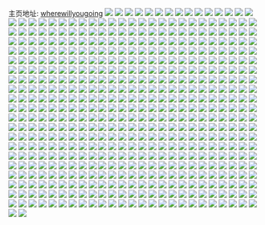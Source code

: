 主页地址: [wherewillyougoing](https://weibo.com/u/5284422617) 
![](https://wx4.sinaimg.cn/mw2000/005LCTIRgy1h9ph8ee0haj31sc2dsnpe.jpg) 
![](https://wx4.sinaimg.cn/mw2000/005LCTIRgy1h9ph7p7nazj32eo37ku0z.jpg) 
![](https://wx4.sinaimg.cn/mw2000/005LCTIRgy1h9ph8lhc6uj31r02zq7wk.jpg) 
![](https://wx4.sinaimg.cn/mw2000/005LCTIRgy1h9ph86rkiij32c0340hdx.jpg) 
![](https://wx4.sinaimg.cn/mw2000/005LCTIRgy1h9ph8qqultj32c0340qv8.jpg) 
![](https://wx4.sinaimg.cn/mw2000/005LCTIRgy1h9ph7u59iyj325q2vn7wj.jpg) 
![](https://wx4.sinaimg.cn/mw2000/005LCTIRgy1h9ph8hs8maj31wj2jdqv6.jpg) 
![](https://wx4.sinaimg.cn/mw2000/005LCTIRgy1h9ph8bcla4j32c0340e82.jpg) 
![](https://wx4.sinaimg.cn/mw2000/005LCTIRgy1h9jxynhbuuj32c03404qs.jpg) 
![](https://wx4.sinaimg.cn/mw2000/005LCTIRgy1h9jxz043x7j32c03404qs.jpg) 
![](https://wx4.sinaimg.cn/mw2000/005LCTIRgy1h9jxzh3kycj32c0340x6r.jpg) 
![](https://wx4.sinaimg.cn/mw2000/005LCTIRgy1h9jxy25jczj31w02io4qr.jpg) 
![](https://wx4.sinaimg.cn/mw2000/005LCTIRgy1h9jxxo9qr0j31401hcx2s.jpg) 
![](https://wx4.sinaimg.cn/mw2000/005LCTIRgy1h9jxzteo1kj324r2ucqv7.jpg) 
![](https://wx4.sinaimg.cn/mw2000/005LCTIRgy1h9jxzuqicuj31401hc4jv.jpg) 
![](https://wx4.sinaimg.cn/mw2000/005LCTIRgy1h9jxzwa88xj31401hc1kx.jpg) 
![](https://wx4.sinaimg.cn/mw2000/005LCTIRgy1h8kw8o2z1kj32c03407wk.jpg) 
![](https://wx4.sinaimg.cn/mw2000/005LCTIRgy1h8kw8rjlanj32c0340u0z.jpg) 
![](https://wx4.sinaimg.cn/mw2000/005LCTIRgy1h8kw8xb1vgj32c03404qs.jpg) 
![](https://wx4.sinaimg.cn/mw2000/005LCTIRgy1h8kw92lo9mj32c03407wk.jpg) 
![](https://wx4.sinaimg.cn/mw2000/005LCTIRgy1h8kw9691xfj322y2rxnpf.jpg) 
![](https://wx4.sinaimg.cn/mw2000/005LCTIRgy1h8kw99hjucj32c0340b2a.jpg) 
![](https://wx4.sinaimg.cn/mw2000/005LCTIRgy1h8kw9dfqpoj32c0340npe.jpg) 
![](https://wx4.sinaimg.cn/mw2000/005LCTIRgy1h8kwata746j32c03404qr.jpg) 
![](https://wx4.sinaimg.cn/mw2000/005LCTIRgy1h8kwamq35bj32c03401kz.jpg) 
![](https://wx4.sinaimg.cn/mw2000/005LCTIRgy1h8kwadplntj32c0340b2b.jpg) 
![](https://wx4.sinaimg.cn/mw2000/005LCTIRgy1h8kwa0oj5bj32c0340hdv.jpg) 
![](https://wx4.sinaimg.cn/mw2000/005LCTIRgy1h8kw9kqrioj32c0340u0y.jpg) 
![](https://wx4.sinaimg.cn/mw2000/005LCTIRgy1h8kw9q49n6j32c03401kz.jpg) 
![](https://wx4.sinaimg.cn/mw2000/005LCTIRgy1h8kw9vfr8hj32c0340kjn.jpg) 
![](https://wx4.sinaimg.cn/mw2000/005LCTIRgy1h8kwa6j6k3j32c0340u0y.jpg) 
![](https://wx4.sinaimg.cn/mw2000/005LCTIRgy1h8kw8jng83j31ic20gnpd.jpg) 
![](https://wx4.sinaimg.cn/mw2000/005LCTIRgy1h83f1t2y1vj30u0140qai.jpg) 
![](https://wx4.sinaimg.cn/mw2000/005LCTIRgy1h83f1xi7jfj30u0140gtt.jpg) 
![](https://wx4.sinaimg.cn/mw2000/005LCTIRgy1h83f1wtnuzj30u0140ai8.jpg) 
![](https://wx4.sinaimg.cn/mw2000/005LCTIRgy1h83f1w2np7j30u0140tho.jpg) 
![](https://wx4.sinaimg.cn/mw2000/005LCTIRgy1h83f1vb6ujj30u0140k0q.jpg) 
![](https://wx4.sinaimg.cn/mw2000/005LCTIRgy1h83f1uhwzjj30u0140k0q.jpg) 
![](https://wx4.sinaimg.cn/mw2000/005LCTIRgy1h7ooduevw3j326e2wjnpf.jpg) 
![](https://wx4.sinaimg.cn/mw2000/005LCTIRgy1h7ooe6uv23j32c0340b2c.jpg) 
![](https://wx4.sinaimg.cn/mw2000/005LCTIRgy1h7oodoyapwj32c03407wj.jpg) 
![](https://wx4.sinaimg.cn/mw2000/005LCTIRgy1h7oodxp9zqj32c0340hdu.jpg) 
![](https://wx4.sinaimg.cn/mw2000/005LCTIRgy1h7opa7v4jej32c0340kjn.jpg) 
![](https://wx4.sinaimg.cn/mw2000/005LCTIRgy1h7ooe1en5uj32c0340e83.jpg) 
![](https://wx4.sinaimg.cn/mw2000/005LCTIRgy1h7opa22uxij31r02c04qp.jpg) 
![](https://wx4.sinaimg.cn/mw2000/005LCTIRgy1h7opabvavkj32c03404qr.jpg) 
![](https://wx4.sinaimg.cn/mw2000/005LCTIRgy1h7opadvcisj31sc2dse81.jpg) 
![](https://wx4.sinaimg.cn/mw2000/005LCTIRgy1h7opaghoaij31sc2ds7wi.jpg) 
![](https://wx4.sinaimg.cn/mw2000/005LCTIRgy1h79c8rhbcfj30u0140qbt.jpg) 
![](https://wx4.sinaimg.cn/mw2000/005LCTIRgy1h79c8xs37hj30u0140q8w.jpg) 
![](https://wx4.sinaimg.cn/mw2000/005LCTIRgy1h79c8yobqmj30u01907cg.jpg) 
![](https://wx4.sinaimg.cn/mw2000/005LCTIRgy1h79c8zkl74j30u0140wmy.jpg) 
![](https://wx4.sinaimg.cn/mw2000/005LCTIRgy1h6r275zwaoj32c03407wj.jpg) 
![](https://wx4.sinaimg.cn/mw2000/005LCTIRgy1h6r2708lk3j32c03404qq.jpg) 
![](https://wx4.sinaimg.cn/mw2000/005LCTIRgy1h6r2734v8aj32c0340gru.jpg) 
![](https://wx4.sinaimg.cn/mw2000/005LCTIRgy1h6r26y0ajzj324a2tq0vc.jpg) 
![](https://wx4.sinaimg.cn/mw2000/005LCTIRgy1h6mqto03y3j32c0340qv5.jpg) 
![](https://wx4.sinaimg.cn/mw2000/005LCTIRgy1h6mqtmqrsbj320s2p21ky.jpg) 
![](https://wx4.sinaimg.cn/mw2000/005LCTIRgy1h6mqtee4odj32c0340k5i.jpg) 
![](https://wx4.sinaimg.cn/mw2000/005LCTIRgy1h6mqtl6p4gj328a31au0y.jpg) 
![](https://wx4.sinaimg.cn/mw2000/005LCTIRgy1h6mqtice6mj320j2op4qr.jpg) 
![](https://wx4.sinaimg.cn/mw2000/005LCTIRgy1h6mqtpdu4mj32c0340n3e.jpg) 
![](https://wx4.sinaimg.cn/mw2000/005LCTIRgy1h6awu82kp4j327e2xutn1.jpg) 
![](https://wx4.sinaimg.cn/mw2000/005LCTIRgy1h6awtxh7m8j327o2y8x6q.jpg) 
![](https://wx4.sinaimg.cn/mw2000/005LCTIRgy1h6awufrbsgj32c0340wjd.jpg) 
![](https://wx4.sinaimg.cn/mw2000/005LCTIRgy1h6awtqfgwoj31ln24u1kx.jpg) 
![](https://wx4.sinaimg.cn/mw2000/005LCTIRgy1h68tce89fej32c03407pp.jpg) 
![](https://wx4.sinaimg.cn/mw2000/005LCTIRgy1h68tcjt2kpj32c0340nph.jpg) 
![](https://wx4.sinaimg.cn/mw2000/005LCTIRgy1h68tcbbb2yj32c0340qcn.jpg) 
![](https://wx4.sinaimg.cn/mw2000/005LCTIRgy1h68tcm7ygoj32c0340x6p.jpg) 
![](https://wx4.sinaimg.cn/mw2000/005LCTIRgy1h5kadyf4h3j32at32fnpi.jpg) 
![](https://wx4.sinaimg.cn/mw2000/005LCTIRgy1h5kaeqlm55j32c0340e85.jpg) 
![](https://wx4.sinaimg.cn/mw2000/005LCTIRgy1h5kaew0m8zj31m225fqv6.jpg) 
![](https://wx4.sinaimg.cn/mw2000/005LCTIRgy1h5kaezq96mj31w02iou0z.jpg) 
![](https://wx4.sinaimg.cn/mw2000/005LCTIRgy1h5ka8rjr32j31v32hge83.jpg) 
![](https://wx4.sinaimg.cn/mw2000/005LCTIRgy1h5kaf3bin3j31w02iob2b.jpg) 
![](https://wx4.sinaimg.cn/mw2000/005LCTIRgy1h5kaf70r0aj32c0340x6r.jpg) 
![](https://wx4.sinaimg.cn/mw2000/005LCTIRgy1h5kadrl66fj31w02io4qs.jpg) 
![](https://wx4.sinaimg.cn/mw2000/005LCTIRgy1h5kaf96ik3j31741lhhdt.jpg) 
![](https://wx4.sinaimg.cn/mw2000/005LCTIRgy1h5dl60lv4bj31my26lqv5.jpg) 
![](https://wx4.sinaimg.cn/mw2000/005LCTIRgy1h5dl67z3knj31w02iox6p.jpg) 
![](https://wx4.sinaimg.cn/mw2000/005LCTIRgy1h5dl6e5a0mj31k033yqv6.jpg) 
![](https://wx4.sinaimg.cn/mw2000/005LCTIRgy1h5dl5upuu7j31w02ioe82.jpg) 
![](https://wx4.sinaimg.cn/mw2000/005LCTIRgy1h5dl6lxwxgj31c5207e81.jpg) 
![](https://wx4.sinaimg.cn/mw2000/005LCTIRgy1h5dl6hnw64j31w02io4qq.jpg) 
![](https://wx4.sinaimg.cn/mw2000/005LCTIRgy1h554wmqqo5j30u0140ti1.jpg) 
![](https://wx4.sinaimg.cn/mw2000/005LCTIRgy1h554wp22f9j30u0140guk.jpg) 
![](https://wx4.sinaimg.cn/mw2000/005LCTIRgy1h554wnc62qj30u014047a.jpg) 
![](https://wx4.sinaimg.cn/mw2000/005LCTIRgy1h554wo3g2hj30u0140dog.jpg) 
![](https://wx4.sinaimg.cn/mw2000/005LCTIRgy1h52xi7yigzj30u01407f1.jpg) 
![](https://wx4.sinaimg.cn/mw2000/005LCTIRgy1h457vwzywbj318g1uoqv5.jpg) 
![](https://wx4.sinaimg.cn/mw2000/005LCTIRgy1h439y6ftg1j318g1uoqr7.jpg) 
![](https://wx4.sinaimg.cn/mw2000/005LCTIRgy1h439xyrk2fj318g1uo7po.jpg) 
![](https://wx4.sinaimg.cn/mw2000/005LCTIRgy1h439xxi9g8j31321ml7ov.jpg) 
![](https://wx4.sinaimg.cn/mw2000/005LCTIRgy1h439xwykwxj318g1uoe81.jpg) 
![](https://wx4.sinaimg.cn/mw2000/005LCTIRgy1h439ypt56cj318g1uo4qp.jpg) 
![](https://wx4.sinaimg.cn/mw2000/005LCTIRgy1h439xyapfrj313u1nq7wh.jpg) 
![](https://wx4.sinaimg.cn/mw2000/005LCTIRgy1h439xzim50j31ey1w07wh.jpg) 
![](https://wx4.sinaimg.cn/mw2000/005LCTIRgy1h439yoxkklj31ey1w0e81.jpg) 
![](https://wx4.sinaimg.cn/mw2000/005LCTIRgy1h439y3sgrqj318g1uonm6.jpg) 
![](https://wx4.sinaimg.cn/mw2000/005LCTIRgy1h439y499kpj318g1uo4ha.jpg) 
![](https://wx4.sinaimg.cn/mw2000/005LCTIRgy1h439xv759gj31ey1w0b29.jpg) 
![](https://wx4.sinaimg.cn/mw2000/005LCTIRgy1h439xvzs2kj317k1m37wh.jpg) 
![](https://wx4.sinaimg.cn/mw2000/005LCTIRgy1h439y4rqj4j31uo18gkiq.jpg) 
![](https://wx4.sinaimg.cn/mw2000/005LCTIRgy1h439y2090aj31s916uhdm.jpg) 
![](https://wx4.sinaimg.cn/mw2000/005LCTIRgy1h439y052imj31uo18ghby.jpg) 
![](https://wx4.sinaimg.cn/mw2000/005LCTIRgy1h439y5ko1nj31uo18ghdn.jpg) 
![](https://wx4.sinaimg.cn/mw2000/005LCTIRgy1h3a2yubxsoj30u014044f.jpg) 
![](https://wx4.sinaimg.cn/mw2000/005LCTIRgy1h32602ri3vj31910u0aic.jpg) 
![](https://wx4.sinaimg.cn/mw2000/005LCTIRgy1h304yn1zw4j31ey1w0dvh.jpg) 
![](https://wx4.sinaimg.cn/mw2000/005LCTIRgy1h2vj3ukxdkj30u0140wos.jpg) 
![](https://wx4.sinaimg.cn/mw2000/005LCTIRgy1h2t5lsndoqj30u0140n79.jpg) 
![](https://wx4.sinaimg.cn/mw2000/005LCTIRgy1h2ig6lc87qj31uo18g1kx.jpg) 
![](https://wx4.sinaimg.cn/mw2000/005LCTIRgy1h2ig6orgj8j318g1uo1k4.jpg) 
![](https://wx4.sinaimg.cn/mw2000/005LCTIRgy1h2ig9b8cjbj31uo18g4qp.jpg) 
![](https://wx4.sinaimg.cn/mw2000/005LCTIRgy1h2ig9sufxmj31uo18g7ud.jpg) 
![](https://wx4.sinaimg.cn/mw2000/005LCTIRgy1h2ig9g4usjj31uo18g1kx.jpg) 
![](https://wx4.sinaimg.cn/mw2000/005LCTIRgy1h2ig9u8qinj31uo18gwyq.jpg) 
![](https://wx4.sinaimg.cn/mw2000/005LCTIRgy1h2ig9vbkxgj31uo18g1e9.jpg) 
![](https://wx4.sinaimg.cn/mw2000/005LCTIRgy1h2ig96e7uij31uo18g1bt.jpg) 
![](https://wx4.sinaimg.cn/mw2000/005LCTIRgy1h2ig98bvuyj31uo18g4kv.jpg) 
![](https://wx4.sinaimg.cn/mw2000/005LCTIRgy1h2ig99s04dj31uo18gkbb.jpg) 
![](https://wx4.sinaimg.cn/mw2000/005LCTIRgy1h2ig9doposj31uo18g4q7.jpg) 
![](https://wx4.sinaimg.cn/mw2000/005LCTIRgy1h2ig9ex4mqj31uo18g7wh.jpg) 
![](https://wx4.sinaimg.cn/mw2000/005LCTIRgy1h20481pfxrj30u0140wqp.jpg) 
![](https://wx4.sinaimg.cn/mw2000/005LCTIRgy1h1v35s7lvdj30u0190gvt.jpg) 
![](https://wx4.sinaimg.cn/mw2000/005LCTIRgy1h1v35ogfuvj30u0190tjd.jpg) 
![](https://wx4.sinaimg.cn/mw2000/005LCTIRgy1h1v35oz7kwj30u0190aju.jpg) 
![](https://wx4.sinaimg.cn/mw2000/005LCTIRgy1h1v35tdri4j30u0191k1o.jpg) 
![](https://wx4.sinaimg.cn/mw2000/005LCTIRgy1h1v35u70zrj30u0190n8a.jpg) 
![](https://wx4.sinaimg.cn/mw2000/005LCTIRgy1h1v3epohlrj30u0190tjp.jpg) 
![](https://wx4.sinaimg.cn/mw2000/005LCTIRgy1h1v35vcvs4j30u0190tdz.jpg) 
![](https://wx4.sinaimg.cn/mw2000/005LCTIRgy1h1v3bnqhs4j30u019f10d.jpg) 
![](https://wx4.sinaimg.cn/mw2000/005LCTIRgy1h1v35nr0xzj30u0190n6q.jpg) 
![](https://wx4.sinaimg.cn/mw2000/005LCTIRgy1h1v35wi1jej30u0190qlk.jpg) 
![](https://wx4.sinaimg.cn/mw2000/005LCTIRgy1h1v35x70jjj30u0190n96.jpg) 
![](https://wx4.sinaimg.cn/mw2000/005LCTIRgy1h1v35yifz5j30u0190n8y.jpg) 
![](https://wx4.sinaimg.cn/mw2000/005LCTIRgy1h1v35z2txhj30u0190tm6.jpg) 
![](https://wx4.sinaimg.cn/mw2000/005LCTIRgy1h1v362enr9j30u0190dty.jpg) 
![](https://wx4.sinaimg.cn/mw2000/005LCTIRgy1h1r4iy0njgj31w01ey7qj.jpg) 
![](https://wx4.sinaimg.cn/mw2000/005LCTIRgy1h1r4iylzk4j31f01w0twi.jpg) 
![](https://wx4.sinaimg.cn/mw2000/005LCTIRgy1h1r4j0xwufj31ey1w0e2a.jpg) 
![](https://wx4.sinaimg.cn/mw2000/005LCTIRgy1h1mehvtqgoj30u0140dq8.jpg) 
![](https://wx4.sinaimg.cn/mw2000/005LCTIRgy1h1k3n0nchbj30u0140tgc.jpg) 
![](https://wx4.sinaimg.cn/mw2000/005LCTIRgy1h1k3n05ad4j30u0140jzi.jpg) 
![](https://wx4.sinaimg.cn/mw2000/005LCTIRgy1h1k3n23664j30u014010n.jpg) 
![](https://wx4.sinaimg.cn/mw2000/005LCTIRgy1h1he42hqs8j30u0140ajy.jpg) 
![](https://wx4.sinaimg.cn/mw2000/005LCTIRgy1h1he3tqc4gj30u01407cp.jpg) 
![](https://wx4.sinaimg.cn/mw2000/005LCTIRgy1h1he452acej30u01407ix.jpg) 
![](https://wx4.sinaimg.cn/mw2000/005LCTIRgy1h1he3k567kj30u0140aib.jpg) 
![](https://wx4.sinaimg.cn/mw2000/005LCTIRgy1h1he3qn4z2j30u0140n5o.jpg) 
![](https://wx4.sinaimg.cn/mw2000/005LCTIRgy1h1e42620y2j30u0140dnv.jpg) 
![](https://wx4.sinaimg.cn/mw2000/005LCTIRgy1h0mbgmzpxnj318h1nbe1m.jpg) 
![](https://wx4.sinaimg.cn/mw2000/005LCTIRgy1h0mbgmlmflj31ey1w01kx.jpg) 
![](https://wx4.sinaimg.cn/mw2000/005LCTIRgy1h0mbgnm597j31ey1vytxl.jpg) 
![](https://wx4.sinaimg.cn/mw2000/005LCTIRgy1h0mbgo5s5mj31ey1w0tso.jpg) 
![](https://wx4.sinaimg.cn/mw2000/005LCTIRgy1h0c5neqhlnj30y01vy1kx.jpg) 
![](https://wx4.sinaimg.cn/mw2000/005LCTIRgy1h0c5nfhb9yj31w01w0qv5.jpg) 
![](https://wx4.sinaimg.cn/mw2000/005LCTIRgy1h0c5ngt6dvj31f01f0nlc.jpg) 
![](https://wx4.sinaimg.cn/mw2000/005LCTIRgy1h0c5ngbgy0j319g1olhdt.jpg) 
![](https://wx4.sinaimg.cn/mw2000/005LCTIRgy1h065knky9jj33402c0b2b.jpg) 
![](https://wx4.sinaimg.cn/mw2000/005LCTIRgy1h04y0stwjsj31ey1w0hdt.jpg) 
![](https://wx4.sinaimg.cn/mw2000/005LCTIRgy1h04y0rvjwmj31f01w0b1r.jpg) 
![](https://wx4.sinaimg.cn/mw2000/005LCTIRgy1gxtt4pcz0gj318g1uo4qp.jpg) 
![](https://wx4.sinaimg.cn/mw2000/005LCTIRgy1gxpbe93xp7j318g1uo1kx.jpg) 
![](https://wx4.sinaimg.cn/mw2000/005LCTIRgy1gxpbe739ttj318g1uoe81.jpg) 
![](https://wx4.sinaimg.cn/mw2000/005LCTIRgy1gxpbelmip6j31uo18g4qp.jpg) 
![](https://wx4.sinaimg.cn/mw2000/005LCTIRgy1gx8u4wwnxwj32c0340b2b.jpg) 
![](https://wx4.sinaimg.cn/mw2000/005LCTIRgy1gx8u4yg3fkj32c03407wj.jpg) 
![](https://wx4.sinaimg.cn/mw2000/005LCTIRgy1gwajebrjw8j30u0190n1c.jpg) 
![](https://wx4.sinaimg.cn/mw2000/005LCTIRgy1gwaje7wyh8j31900u0jw1.jpg) 
![](https://wx4.sinaimg.cn/mw2000/005LCTIRgy1gwajedwrc1j30u0142jws.jpg) 
![](https://wx4.sinaimg.cn/mw2000/005LCTIRgy1gwaje9dxohj31900u0q8m.jpg) 
![](https://wx4.sinaimg.cn/mw2000/005LCTIRgy1gwajeaci2ej31910u0gps.jpg) 
![](https://wx4.sinaimg.cn/mw2000/005LCTIRgy1gwaje8xnq8j30u0190tdv.jpg) 
![](https://wx4.sinaimg.cn/mw2000/005LCTIRgy1gwajec64dcj30u0190dj0.jpg) 
![](https://wx4.sinaimg.cn/mw2000/005LCTIRgy1gwaje8in2ij30u014048b.jpg) 
![](https://wx4.sinaimg.cn/mw2000/005LCTIRgy1gwajebd8qpj31420u010z.jpg) 
![](https://wx4.sinaimg.cn/mw2000/005LCTIRgy1gwajeatm2lj30u014046v.jpg) 
![](https://wx4.sinaimg.cn/mw2000/005LCTIRgy1gwajed4dpzj31420u0gtn.jpg) 
![](https://wx4.sinaimg.cn/mw2000/005LCTIRgy1gwajedhhlgj30u0190whk.jpg) 
![](https://wx4.sinaimg.cn/mw2000/005LCTIRgy1gwaje7g02rj30u0140gus.jpg) 
![](https://wx4.sinaimg.cn/mw2000/005LCTIRgy1gwajecmki4j30u0140thj.jpg) 
![](https://wx4.sinaimg.cn/mw2000/005LCTIRgy1gw5vmslirhj32c0340kjl.jpg) 
![](https://wx4.sinaimg.cn/mw2000/005LCTIRgy1gw17vefvlvj32c0340x6q.jpg) 
![](https://wx4.sinaimg.cn/mw2000/005LCTIRgy1gw17vcjckkj32c0340b2b.jpg) 
![](https://wx4.sinaimg.cn/mw2000/005LCTIRgy1gw17vfly6kj32c0340x6q.jpg) 
![](https://wx4.sinaimg.cn/mw2000/005LCTIRgy1gw03vmae6aj32c0340x6s.jpg) 
![](https://wx4.sinaimg.cn/mw2000/005LCTIRgy1gw03vnqi26j32c03401ky.jpg) 
![](https://wx4.sinaimg.cn/mw2000/005LCTIRgy1gw03vif5vqj31sc2dse81.jpg) 
![](https://wx4.sinaimg.cn/mw2000/005LCTIRgy1gw03vrl7mjj32c0340qv9.jpg) 
![](https://wx4.sinaimg.cn/mw2000/005LCTIRgy1gw03vwvilwj32c0340npg.jpg) 
![](https://wx4.sinaimg.cn/mw2000/005LCTIRgy1gvt87gil6kj32c0340hdv.jpg) 
![](https://wx4.sinaimg.cn/mw2000/005LCTIRgy1gvs123oy5pj30u0140128.jpg) 
![](https://wx4.sinaimg.cn/mw2000/005LCTIRgy1gvp5yp0dh3j62c0340kjl02.jpg) 
![](https://wx4.sinaimg.cn/mw2000/005LCTIRgy1gvp5yq9lrgj62c0340qv502.jpg) 
![](https://wx4.sinaimg.cn/mw2000/005LCTIRgy1gvp5ync3m5j62c0340qv502.jpg) 
![](https://wx4.sinaimg.cn/mw2000/005LCTIRgy1gviaw0kwz8j60u0140dn302.jpg) 
![](https://wx4.sinaimg.cn/mw2000/005LCTIRgy1gviaw363w5j60u0140k1c02.jpg) 
![](https://wx4.sinaimg.cn/mw2000/005LCTIRgy1gviaw3rwtkj60u014010w02.jpg) 
![](https://wx4.sinaimg.cn/mw2000/005LCTIRgy1gviaw1u2vyj60u014014t02.jpg) 
![](https://wx4.sinaimg.cn/mw2000/005LCTIRgy1gviaw2nlh3j60u0108gwl02.jpg) 
![](https://wx4.sinaimg.cn/mw2000/005LCTIRgy1gviaw4hbhdj60u014046f02.jpg) 
![](https://wx4.sinaimg.cn/mw2000/005LCTIRgy1gviaw5gygpj60u01407gb02.jpg) 
![](https://wx4.sinaimg.cn/mw2000/005LCTIRly1gve50v23nzj60u0140tlr02.jpg) 
![](https://wx4.sinaimg.cn/mw2000/005LCTIRly1gve50vhismj60u014015s02.jpg) 
![](https://wx4.sinaimg.cn/mw2000/005LCTIRly1gve50wq2y0j60u0140k4z02.jpg) 
![](https://wx4.sinaimg.cn/mw2000/005LCTIRly1gve50vwexaj60u0140dpk02.jpg) 
![](https://wx4.sinaimg.cn/mw2000/005LCTIRly1gve50wb9hej60u0140ajf02.jpg) 
![](https://wx4.sinaimg.cn/mw2000/005LCTIRly1gvdvkuolwaj60u0140wpv02.jpg) 
![](https://wx4.sinaimg.cn/mw2000/005LCTIRly1gvdvkropjyj60u0141dt102.jpg) 
![](https://wx4.sinaimg.cn/mw2000/005LCTIRly1gvdvp1qrf9j60u0140nbr02.jpg) 
![](https://wx4.sinaimg.cn/mw2000/005LCTIRly1gvdvl02fpaj60u0140dp702.jpg) 
![](https://wx4.sinaimg.cn/mw2000/005LCTIRly1gvdvkpikr2j60u0140dpk02.jpg) 
![](https://wx4.sinaimg.cn/mw2000/005LCTIRly1gvdvkzcw3zj60u01407fr02.jpg) 
![](https://wx4.sinaimg.cn/mw2000/005LCTIRly1gvdvkydtb3j60u0140n9r02.jpg) 
![](https://wx4.sinaimg.cn/mw2000/005LCTIRly1gvdvl6qq1ij60u014049x02.jpg) 
![](https://wx4.sinaimg.cn/mw2000/005LCTIRly1gvdvkndol0j60u0140akk02.jpg) 
![](https://wx4.sinaimg.cn/mw2000/005LCTIRly1gvdvkoamlcj60u0140ajn02.jpg) 
![](https://wx4.sinaimg.cn/mw2000/005LCTIRly1gvdvktfelwj60u01400zw02.jpg) 
![](https://wx4.sinaimg.cn/mw2000/005LCTIRly1gvdvkw2rxqj60u0140tgr02.jpg) 
![](https://wx4.sinaimg.cn/mw2000/005LCTIRly1gvdvkxg5kvj61400u0gya02.jpg) 
![](https://wx4.sinaimg.cn/mw2000/005LCTIRly1gvdvl0pzipj60u0140k2f02.jpg) 
![](https://wx4.sinaimg.cn/mw2000/005LCTIRly1gvdvl1jkd3j60u0140tkj02.jpg) 
![](https://wx4.sinaimg.cn/mw2000/005LCTIRly1gvdvl27b7uj60u0140tgo02.jpg) 
![](https://wx4.sinaimg.cn/mw2000/005LCTIRly1gvdvl37uq1j60u0140n8l02.jpg) 
![](https://wx4.sinaimg.cn/mw2000/005LCTIRly1gvdvl4b32ij60u0140n3102.jpg) 
![](https://wx4.sinaimg.cn/mw2000/005LCTIRly1gv9gedwebxj60u06o07wi02.jpg) 
![](https://wx4.sinaimg.cn/mw2000/005LCTIRly1gv9gef1l9pj60qq7ps7wh02.jpg) 
![](https://wx4.sinaimg.cn/mw2000/005LCTIRly1gv9gegdrolj60hv4cets402.jpg) 
![](https://wx4.sinaimg.cn/mw2000/005LCTIRly1gv9gf4fbf0j60u06vhqv502.jpg) 
![](https://wx4.sinaimg.cn/mw2000/005LCTIRly1gv9gf5qtv7j60iq4x3axu02.jpg) 
![](https://wx4.sinaimg.cn/mw2000/005LCTIRly1gv9gf6cr6sj30ju4ecau5.jpg) 
![](https://wx4.sinaimg.cn/mw2000/005LCTIRly1gv9gf80d4aj60gd5an7r002.jpg) 
![](https://wx4.sinaimg.cn/mw2000/005LCTIRly1gv9gf8itynj60f53x9dxw02.jpg) 
![](https://wx4.sinaimg.cn/mw2000/005LCTIRly1gv9gebegskj60og3qbgyl02.jpg) 
![](https://wx4.sinaimg.cn/mw2000/005LCTIRly1gv9bc1x6hzj60u0140ai102.jpg) 
![](https://wx4.sinaimg.cn/mw2000/005LCTIRly1gv9bbzu61gj60u0140aj902.jpg) 
![](https://wx4.sinaimg.cn/mw2000/005LCTIRly1gv9bbxuixyj60u0140akd02.jpg) 
![](https://wx4.sinaimg.cn/mw2000/005LCTIRgy1gv76lah4okj60q111f14602.jpg) 
![](https://wx4.sinaimg.cn/mw2000/005LCTIRgy1gv1gzf4kraj60u01407ax02.jpg) 
![](https://wx4.sinaimg.cn/mw2000/005LCTIRgy1gv1gzfph78j60u01400zd02.jpg) 
![](https://wx4.sinaimg.cn/mw2000/005LCTIRgy1guo8t348p5j62c0340npe02.jpg) 
![](https://wx4.sinaimg.cn/mw2000/005LCTIRgy1guo8t1ltjkj62c0340hdv02.jpg) 
![](https://wx4.sinaimg.cn/mw2000/005LCTIRgy1guktrxbybqj60u014048702.jpg) 
![](https://wx4.sinaimg.cn/mw2000/005LCTIRgy1guktrwknpmj60u0140qbv02.jpg) 
![](https://wx4.sinaimg.cn/mw2000/005LCTIRgy1guktrzglvkj60u014047o02.jpg) 
![](https://wx4.sinaimg.cn/mw2000/005LCTIRgy1guktrymouaj60u0140dpa02.jpg) 
![](https://wx4.sinaimg.cn/mw2000/005LCTIRgy1guk2wsu4upj60u014gk2602.jpg) 
![](https://wx4.sinaimg.cn/mw2000/005LCTIRgy1guk2wtx4d1j60u01407ex02.jpg) 
![](https://wx4.sinaimg.cn/mw2000/005LCTIRgy1guk2wrys9kj60u0140tks02.jpg) 
![](https://wx4.sinaimg.cn/mw2000/005LCTIRgy1gujna20xszj62c0340e8302.jpg) 
![](https://wx4.sinaimg.cn/mw2000/005LCTIRgy1gujna3pw5fj62c0340e8402.jpg) 
![](https://wx4.sinaimg.cn/mw2000/005LCTIRgy1gujna0obcij62c03401l002.jpg) 
![](https://wx4.sinaimg.cn/mw2000/005LCTIRgy1gujna5zq63j62c03404qs02.jpg) 
![](https://wx4.sinaimg.cn/mw2000/005LCTIRgy1gudqryk48tj60u0140tjw02.jpg) 
![](https://wx4.sinaimg.cn/mw2000/005LCTIRgy1gudqrxwcitj60u0140tij02.jpg) 
![](https://wx4.sinaimg.cn/mw2000/005LCTIRgy1gudqrvf6brj60u0140dm302.jpg) 
![](https://wx4.sinaimg.cn/mw2000/005LCTIRgy1gudqrutcmvj60u014012b02.jpg) 
![](https://wx4.sinaimg.cn/mw2000/005LCTIRgy1gudqs018qhj61400u0wle02.jpg) 
![](https://wx4.sinaimg.cn/mw2000/005LCTIRgy1gudqrx7f8jj60u01407dt02.jpg) 
![](https://wx4.sinaimg.cn/mw2000/005LCTIRgy1gudqrvys2sj60u01407c502.jpg) 
![](https://wx4.sinaimg.cn/mw2000/005LCTIRgy1gudqrwhqxtj60u0140n4e02.jpg) 
![](https://wx4.sinaimg.cn/mw2000/005LCTIRgy1gudqrz60e2j60u0140dnk02.jpg) 
![](https://wx4.sinaimg.cn/mw2000/005LCTIRgy1gubndcgdyaj60u014015u02.jpg) 
![](https://wx4.sinaimg.cn/mw2000/005LCTIRgy1gtnr9qafxgj61f01w07wh02.jpg) 
![](https://wx4.sinaimg.cn/mw2000/005LCTIRgy1gtnr9r4ggnj61f01w07wh02.jpg) 
![](https://wx4.sinaimg.cn/mw2000/005LCTIRgy1gtnr9sdtj0j61f01w0kjl02.jpg) 
![](https://wx4.sinaimg.cn/mw2000/005LCTIRgy1gtfpa1xbv3j61f01w0hdt02.jpg) 
![](https://wx4.sinaimg.cn/mw2000/005LCTIRgy1gtfpa0g5wlj61f01w0hdt02.jpg) 
![](https://wx4.sinaimg.cn/mw2000/005LCTIRgy1gt5ybyutlsj30u0140ah9.jpg) 
![](https://wx4.sinaimg.cn/mw2000/005LCTIRgy1gt5yby8y0cj30u014047l.jpg) 
![](https://wx4.sinaimg.cn/mw2000/005LCTIRgy1gsyzmy31thj32c0340kjm.jpg) 
![](https://wx4.sinaimg.cn/mw2000/005LCTIRgy1gsd5r63v2hj31bq1edtxg.jpg) 
![](https://wx4.sinaimg.cn/mw2000/005LCTIRgy1gsd5r71uf4j31f01p0b29.jpg) 
![](https://wx4.sinaimg.cn/mw2000/005LCTIRgy1gsd5r7z2ykj61ct1u2npd02.jpg) 
![](https://wx4.sinaimg.cn/mw2000/005LCTIRgy1gs4x0sfs1wj32c02c0gz3.jpg) 
![](https://wx4.sinaimg.cn/mw2000/005LCTIRgy1gs4x3pru3gj33402c07wh.jpg) 
![](https://wx4.sinaimg.cn/mw2000/005LCTIRgy1gs4x425f7xj32c0340e81.jpg) 
![](https://wx4.sinaimg.cn/mw2000/005LCTIRgy1gs4x3rvxguj62c0340e7102.jpg) 
![](https://wx4.sinaimg.cn/mw2000/005LCTIRgy1gs4x3vmrvwj32c03404qr.jpg) 
![](https://wx4.sinaimg.cn/mw2000/005LCTIRgy1gs4x3ysrtpj32c0340qv6.jpg) 
![](https://wx4.sinaimg.cn/mw2000/005LCTIRgy1gs4x47ki1sj33402c04qq.jpg) 
![](https://wx4.sinaimg.cn/mw2000/005LCTIRgy1gs4x4c3f9pj32c0340kjm.jpg) 
![](https://wx4.sinaimg.cn/mw2000/005LCTIRgy1gs4x44v9sfj32c03407wh.jpg) 
![](https://wx4.sinaimg.cn/mw2000/005LCTIRgy1gs4x3mxk0hj32c02c0e81.jpg) 
![](https://wx4.sinaimg.cn/mw2000/005LCTIRgy1gs4x405itpj30u01hcqd0.jpg) 
![](https://wx4.sinaimg.cn/mw2000/005LCTIRgy1gqozeev37zj30u01407jw.jpg) 
![](https://wx4.sinaimg.cn/mw2000/005LCTIRgy1gqoze3mgtrj30u0140nf4.jpg) 
![](https://wx4.sinaimg.cn/mw2000/005LCTIRgy1gqozf6xz73j30u0140aqc.jpg) 
![](https://wx4.sinaimg.cn/mw2000/005LCTIRgy1gqozevsjzcj30u0140nfx.jpg) 
![](https://wx4.sinaimg.cn/mw2000/005LCTIRgy1gqozese56mj30u01407ob.jpg) 
![](https://wx4.sinaimg.cn/mw2000/005LCTIRgy1gqozeasxowj30u0190wxu.jpg) 
![](https://wx4.sinaimg.cn/mw2000/005LCTIRgy1gqo1iyymuxj30u0140n4h.jpg) 
![](https://wx4.sinaimg.cn/mw2000/005LCTIRgy1gqo1iwvsz2j30u0140qe5.jpg) 
![](https://wx4.sinaimg.cn/mw2000/005LCTIRgy1gqo1ivozxvj30u0140n5n.jpg) 
![](https://wx4.sinaimg.cn/mw2000/005LCTIRgy1gqo1izy4g2j30u01404ad.jpg) 
![](https://wx4.sinaimg.cn/mw2000/005LCTIRgy1gqo1iy3db3j30u0140gsw.jpg) 
![](https://wx4.sinaimg.cn/mw2000/005LCTIRgy1gqo1j0l7bhj30u014010c.jpg) 
![](https://wx4.sinaimg.cn/mw2000/005LCTIRgy1gqo1j265e4j30u0140dto.jpg) 
![](https://wx4.sinaimg.cn/mw2000/005LCTIRgy1gqo1j1fv5pj30u0140dt7.jpg) 
![](https://wx4.sinaimg.cn/mw2000/005LCTIRgy1gqo1iuv7eyj30u0140qfs.jpg) 
![](https://wx4.sinaimg.cn/mw2000/005LCTIRgy1gqmoho4i7lj30u015k152.jpg) 
![](https://wx4.sinaimg.cn/mw2000/005LCTIRgy1gqmohnhfnbj31400u0dwz.jpg) 
![](https://wx4.sinaimg.cn/mw2000/005LCTIRgy1gqmohtzn3tj30u01404cq.jpg) 
![](https://wx4.sinaimg.cn/mw2000/005LCTIRgy1gqmohvsjhbj30u0140gt0.jpg) 
![](https://wx4.sinaimg.cn/mw2000/005LCTIRgy1gqmohwe6lvj30u0140ahq.jpg) 
![](https://wx4.sinaimg.cn/mw2000/005LCTIRgy1gqmohyt45gj30u0140q9f.jpg) 
![](https://wx4.sinaimg.cn/mw2000/005LCTIRgy1gqmohqi09gj30u01bd7s8.jpg) 
![](https://wx4.sinaimg.cn/mw2000/005LCTIRgy1gqmohv167lj30u0140n9m.jpg) 
![](https://wx4.sinaimg.cn/mw2000/005LCTIRgy1gqmohpcy9ij30u0140e35.jpg) 
![](https://wx4.sinaimg.cn/mw2000/005LCTIRgy1gqmoi3kq7aj30u01407cr.jpg) 
![](https://wx4.sinaimg.cn/mw2000/005LCTIRgy1gqmohxelhmj30u0140466.jpg) 
![](https://wx4.sinaimg.cn/mw2000/005LCTIRgy1gqmohy45drj30u0140wnk.jpg) 
![](https://wx4.sinaimg.cn/mw2000/005LCTIRgy1gqmohriiahj30u0140161.jpg) 
![](https://wx4.sinaimg.cn/mw2000/005LCTIRgy1gqmoi2bzswj30u0140djw.jpg) 
![](https://wx4.sinaimg.cn/mw2000/005LCTIRgy1gqmoi2ypwij30u0140jvi.jpg) 
![](https://wx4.sinaimg.cn/mw2000/005LCTIRgy1gqmohzk18lj30u014046l.jpg) 
![](https://wx4.sinaimg.cn/mw2000/005LCTIRgy1gqmoi133chj30u0140tfs.jpg) 
![](https://wx4.sinaimg.cn/mw2000/005LCTIRgy1gqmoi1ry49j30u01407bq.jpg) 
![](https://wx4.sinaimg.cn/mw2000/005LCTIRgy1gqlt0w3bucj30u0140wui.jpg) 
![](https://wx4.sinaimg.cn/mw2000/005LCTIRgy1gqlt0x52y2j30u014019u.jpg) 
![](https://wx4.sinaimg.cn/mw2000/005LCTIRgy1gqlt16qjnvj30u0140tmu.jpg) 
![](https://wx4.sinaimg.cn/mw2000/005LCTIRgy1gqlt15x2n3j30u0140tn7.jpg) 
![](https://wx4.sinaimg.cn/mw2000/005LCTIRgy1gqlt0ya60oj31400u0ao2.jpg) 
![](https://wx4.sinaimg.cn/mw2000/005LCTIRgy1gqlt11u8iwj30u0140dsx.jpg) 
![](https://wx4.sinaimg.cn/mw2000/005LCTIRgy1gqlt0znna6j30u0140all.jpg) 
![](https://wx4.sinaimg.cn/mw2000/005LCTIRgy1gqlt13qbgcj30u0140gu8.jpg) 
![](https://wx4.sinaimg.cn/mw2000/005LCTIRgy1gqlt155x88j30u0140thp.jpg) 
![](https://wx4.sinaimg.cn/mw2000/005LCTIRgy1gqlt14hf73j30u0140qhn.jpg) 
![](https://wx4.sinaimg.cn/mw2000/005LCTIRgy1gqlt3csh4xj31400u0wrl.jpg) 
![](https://wx4.sinaimg.cn/mw2000/005LCTIRgy1gqlt3elpotj30u0140h60.jpg) 
![](https://wx4.sinaimg.cn/mw2000/005LCTIRgy1gqlt3ff593j30u0140aj4.jpg) 
![](https://wx4.sinaimg.cn/mw2000/005LCTIRgy1gqlt3apzvij30u0140wxb.jpg) 
![](https://wx4.sinaimg.cn/mw2000/005LCTIRgy1gqlt3ghutaj30u0140gte.jpg) 
![](https://wx4.sinaimg.cn/mw2000/005LCTIRgy1gqlt3hgjg3j30u0140138.jpg) 
![](https://wx4.sinaimg.cn/mw2000/005LCTIRgy1gqlt3i708xj30u01404ca.jpg) 
![](https://wx4.sinaimg.cn/mw2000/005LCTIRgy1gqlt3jhhd7j30u0140x0m.jpg) 
![](https://wx4.sinaimg.cn/mw2000/005LCTIRgy1gqc5cdh0lsj31400u0487.jpg) 
![](https://wx4.sinaimg.cn/mw2000/005LCTIRgy1gqc5ce0y9xj31400u0k2k.jpg) 
![](https://wx4.sinaimg.cn/mw2000/005LCTIRgy1gqa7ulk4gzj31f01w0npd.jpg) 
![](https://wx4.sinaimg.cn/mw2000/005LCTIRgy1gqa7uktt0cj31f01w0npd.jpg) 
![](https://wx4.sinaimg.cn/mw2000/005LCTIRgy1gqa7um7q4ij31f01w0kjl.jpg) 
![](https://wx4.sinaimg.cn/mw2000/005LCTIRgy1gqa7ujfoy9j31f01w0npd.jpg) 
![](https://wx4.sinaimg.cn/mw2000/005LCTIRgy1gqa7uirjgtj31f01w0kjl.jpg) 
![](https://wx4.sinaimg.cn/mw2000/005LCTIRgy1gqa7uk2rp6j31f01w0npd.jpg) 
![](https://wx4.sinaimg.cn/mw2000/005LCTIRgy1gq3fkxf0z6j31eg1w07wh.jpg) 
![](https://wx4.sinaimg.cn/mw2000/005LCTIRgy1gq3flagibmj31f01w0hdt.jpg) 
![](https://wx4.sinaimg.cn/mw2000/005LCTIRgy1gq3flboiuij31f01w0b29.jpg) 
![](https://wx4.sinaimg.cn/mw2000/005LCTIRgy1gq3flendpkj31f01w0b29.jpg) 
![](https://wx4.sinaimg.cn/mw2000/005LCTIRgy1gq3fldyll8j31w01f07wh.jpg) 
![](https://wx4.sinaimg.cn/mw2000/005LCTIRgy1gq3flffiooj31f01w0b29.jpg) 
![](https://wx4.sinaimg.cn/mw2000/005LCTIRgy1gq3fl6oiojj33402c0npd.jpg) 
![](https://wx4.sinaimg.cn/mw2000/005LCTIRgy1gq3fl1qpyoj32c0340x4w.jpg) 
![](https://wx4.sinaimg.cn/mw2000/005LCTIRgy1gq3fl3yk6kj33402c0x6p.jpg) 
![](https://wx4.sinaimg.cn/mw2000/005LCTIRgy1gq3fkzu7ulj32c03401kx.jpg) 
![](https://wx4.sinaimg.cn/mw2000/005LCTIRgy1gq3fkw5w3bj32c0340qra.jpg) 
![](https://wx4.sinaimg.cn/mw2000/005LCTIRgy1gq27oxabsfj31f01w0b29.jpg) 
![](https://wx4.sinaimg.cn/mw2000/005LCTIRgy1gq27oy14zxj31f01w07wh.jpg) 
![](https://wx4.sinaimg.cn/mw2000/005LCTIRgy1gq27oz01q2j31cg1sl7wh.jpg) 
![](https://wx4.sinaimg.cn/mw2000/005LCTIRgy1gq27p0it9pj31f01w0hdt.jpg) 
![](https://wx4.sinaimg.cn/mw2000/005LCTIRgy1gq27ot60fgj32c0340e82.jpg) 
![](https://wx4.sinaimg.cn/mw2000/005LCTIRgy1gq27our1twj32c0340b2a.jpg) 
![](https://wx4.sinaimg.cn/mw2000/005LCTIRgy1gpx6cr0hk3j30u0140n32.jpg) 
![](https://wx4.sinaimg.cn/mw2000/005LCTIRgy1gpx6crxurwj30u0140qes.jpg) 
![](https://wx4.sinaimg.cn/mw2000/005LCTIRgy1gpx6csgneyj30u0140q93.jpg) 
![](https://wx4.sinaimg.cn/mw2000/005LCTIRgy1gpx6cti9f9j30u0140dov.jpg) 
![](https://wx4.sinaimg.cn/mw2000/005LCTIRgy1gpx6cu9xyrj30u0140dl8.jpg) 
![](https://wx4.sinaimg.cn/mw2000/005LCTIRgy1gpx6cutkmnj30u0140tg4.jpg) 
![](https://wx4.sinaimg.cn/mw2000/005LCTIRgy1gpx6cvfvc5j31400u0aip.jpg) 
![](https://wx4.sinaimg.cn/mw2000/005LCTIRgy1gpx6cy3oifj30u0140dmx.jpg) 
![](https://wx4.sinaimg.cn/mw2000/005LCTIRgy1gpx6cwkp7qj31400u0qd2.jpg) 
![](https://wx4.sinaimg.cn/mw2000/005LCTIRgy1gpx6cypd3nj30u0140n3l.jpg) 
![](https://wx4.sinaimg.cn/mw2000/005LCTIRgy1gpx6cz3gzsj30u01407ai.jpg) 
![](https://wx4.sinaimg.cn/mw2000/005LCTIRgy1gpx6cvwcqqj30u014017a.jpg) 
![](https://wx4.sinaimg.cn/mw2000/005LCTIRgy1gpx6ct2kupj30u014011d.jpg) 
![](https://wx4.sinaimg.cn/mw2000/005LCTIRgy1gpx6cx2w2zj31400u0k0j.jpg) 
![](https://wx4.sinaimg.cn/mw2000/005LCTIRgy1gpx6cxl4bfj30u01407dh.jpg) 
![](https://wx4.sinaimg.cn/mw2000/005LCTIRgy1gpx6cqdr3ij30u0140ajv.jpg) 
![](https://wx4.sinaimg.cn/mw2000/005LCTIRgy1gpx6crhhz1j30u0140wjw.jpg) 
![](https://wx4.sinaimg.cn/mw2000/005LCTIRgy1gpx6cpxtvkj30u0140afa.jpg) 
![](https://wx4.sinaimg.cn/mw2000/005LCTIRgy1gpuvi49jozj31f01iu4qp.jpg) 
![](https://wx4.sinaimg.cn/mw2000/005LCTIRgy1gprizw76qej33402c01ky.jpg) 
![](https://wx4.sinaimg.cn/mw2000/005LCTIRly1gp4kkemxp2j30u0140qdz.jpg) 
![](https://wx4.sinaimg.cn/mw2000/005LCTIRly1gp4kmqfz22j30pj19f7ea.jpg) 
![](https://wx4.sinaimg.cn/mw2000/005LCTIRly1goygbzwwkej31f01w07wh.jpg) 
![](https://wx4.sinaimg.cn/mw2000/005LCTIRly1gnv61ji52lj31400u0n6l.jpg) 
![](https://wx4.sinaimg.cn/mw2000/005LCTIRly1gnv61jz14wj30u0140wlj.jpg) 
![](https://wx4.sinaimg.cn/mw2000/005LCTIRly1gnv61kc34qj31400u00yz.jpg) 
![](https://wx4.sinaimg.cn/mw2000/005LCTIRly1gnv61kyfe7j30u014046n.jpg) 
![](https://wx4.sinaimg.cn/mw2000/005LCTIRly1gnv65umtwej30u00u0gr8.jpg) 
![](https://wx4.sinaimg.cn/mw2000/005LCTIRly1gnv65t615jj31400u0gue.jpg) 
![](https://wx4.sinaimg.cn/mw2000/005LCTIRly1gnv65tm0n8j30u0140wql.jpg) 
![](https://wx4.sinaimg.cn/mw2000/005LCTIRly1gnv65u416kj30u00u0jyn.jpg) 
![](https://wx4.sinaimg.cn/mw2000/005LCTIRly1gnv65wvailj30u00u00x7.jpg) 
![](https://wx4.sinaimg.cn/mw2000/005LCTIRly1gnv65v60b2j30u00u0n66.jpg) 
![](https://wx4.sinaimg.cn/mw2000/005LCTIRly1gnv65vxlvtj30u00u0112.jpg) 
![](https://wx4.sinaimg.cn/mw2000/005LCTIRly1gnv65wedc2j30u00u0n5l.jpg) 
![](https://wx4.sinaimg.cn/mw2000/005LCTIRly1gnrp4ewju7j30u014046n.jpg) 
![](https://wx4.sinaimg.cn/mw2000/005LCTIRly1gmpfxllakij30u014016n.jpg) 
![](https://wx4.sinaimg.cn/mw2000/005LCTIRly1gmpfxmcfzzj30u0140n6m.jpg) 
![](https://wx4.sinaimg.cn/mw2000/005LCTIRly1gmmky6hqlnj30u00u0aei.jpg) 
![](https://wx4.sinaimg.cn/mw2000/005LCTIRly1gmkagfymbqj32c0340b29.jpg) 
![](https://wx4.sinaimg.cn/mw2000/005LCTIRly1gmkagmwqlij33402c0kjm.jpg) 
![](https://wx4.sinaimg.cn/mw2000/005LCTIRly1gm8dc147nnj30u014014t.jpg) 
![](https://wx4.sinaimg.cn/mw2000/005LCTIRly1gm8dc1hfrwj30u0140149.jpg) 
![](https://wx4.sinaimg.cn/mw2000/005LCTIRly1gm8dc0b6bwj30u0140ai4.jpg) 
![](https://wx4.sinaimg.cn/mw2000/005LCTIRly1gm8dc247ucj30u0140wo0.jpg) 
![](https://wx4.sinaimg.cn/mw2000/005LCTIRly1glozw26blxj30u01404el.jpg) 
![](https://wx4.sinaimg.cn/mw2000/005LCTIRly1glozw38e63j30u0140ncg.jpg) 
![](https://wx4.sinaimg.cn/mw2000/005LCTIRly1glozw1i46kj30u0140k6m.jpg) 
![](https://wx4.sinaimg.cn/mw2000/005LCTIRly1glozw0pgvtj30u0140nai.jpg) 
![](https://wx4.sinaimg.cn/mw2000/005LCTIRly1glozw4k7wbj30u0140tlh.jpg) 
![](https://wx4.sinaimg.cn/mw2000/005LCTIRly1glozw3zqevj30u0140qj5.jpg) 
![](https://wx4.sinaimg.cn/mw2000/005LCTIRly1gll93vlwzvj31fx1fw7wh.jpg) 
![](https://wx4.sinaimg.cn/mw2000/005LCTIRly1gll93uvo4rj31f01w0hdt.jpg) 
![](https://wx4.sinaimg.cn/mw2000/005LCTIRly1glc05kp8hbj30rs6v4b2b.jpg) 
![](https://wx4.sinaimg.cn/mw2000/005LCTIRly1glc05mg411j30rs6y0hdv.jpg) 
![](https://wx4.sinaimg.cn/mw2000/005LCTIRly1glc05o74agj30rs668x6q.jpg) 
![](https://wx4.sinaimg.cn/mw2000/005LCTIRly1glc05p738oj30rs6zke81.jpg) 
![](https://wx4.sinaimg.cn/mw2000/005LCTIRly1glc05qtlrtj30rs6y07wj.jpg) 
![](https://wx4.sinaimg.cn/mw2000/005LCTIRly1glc05txeirj30rs79mhdv.jpg) 
![](https://wx4.sinaimg.cn/mw2000/005LCTIRly1glc05irhcoj30rs88bx6r.jpg) 
![](https://wx4.sinaimg.cn/mw2000/005LCTIRly1glc05vydklj30rs29x1dg.jpg) 
![](https://wx4.sinaimg.cn/mw2000/005LCTIRly1glc05wctikj306o06oabv.jpg) 
![](https://wx4.sinaimg.cn/mw2000/005LCTIRly1gkujczwopkj31400u0wrm.jpg) 
![](https://wx4.sinaimg.cn/mw2000/005LCTIRly1gkujczl2wvj31400u04c1.jpg) 
![](https://wx4.sinaimg.cn/mw2000/005LCTIRly1ghrergqafjj30rs6y0npe.jpg) 
![](https://wx4.sinaimg.cn/mw2000/005LCTIRly1ghrerew3zpj30rs5ege82.jpg) 
![](https://wx4.sinaimg.cn/mw2000/005LCTIRly1ghrere2tarj30rs2bc1kx.jpg) 
![](https://wx4.sinaimg.cn/mw2000/005LCTIRly1ghrerfr0j0j30rs2bce72.jpg) 
![](https://wx4.sinaimg.cn/mw2000/005LCTIRly1ghq5knqjc9j31w01w0e81.jpg) 
![](https://wx4.sinaimg.cn/mw2000/005LCTIRly1ghq5koih6bj32c02c0b29.jpg) 
![](https://wx4.sinaimg.cn/mw2000/005LCTIRly1ghq5kn9e8jj31w01w0hdt.jpg) 
![](https://wx4.sinaimg.cn/mw2000/005LCTIRly1ghq5kqd7njj32c02c04qr.jpg) 
![](https://wx4.sinaimg.cn/mw2000/005LCTIRly1ghq5kpa6nij31f01w0hdt.jpg) 
![](https://wx4.sinaimg.cn/mw2000/005LCTIRly1ghq5krsj9ej32c02c0hdv.jpg) 
![](https://wx4.sinaimg.cn/mw2000/005LCTIRly1gh461h05waj30rs7zkb2c.jpg) 
![](https://wx4.sinaimg.cn/mw2000/005LCTIRly1gh461irnqoj30rs6phe83.jpg) 
![](https://wx4.sinaimg.cn/mw2000/005LCTIRly1gh256agvfpj32c03401kz.jpg) 
![](https://wx4.sinaimg.cn/mw2000/005LCTIRly1gh2568xwprj32c03401kz.jpg) 
![](https://wx4.sinaimg.cn/mw2000/005LCTIRly1gh256c1kp1j32c0340x6q.jpg) 
![](https://wx4.sinaimg.cn/mw2000/005LCTIRly1ggo2duqrguj31w01w0qv5.jpg) 
![](https://wx4.sinaimg.cn/mw2000/005LCTIRly1ggo2dv71qxj31rm1rm1aa.jpg) 
![](https://wx4.sinaimg.cn/mw2000/005LCTIRly1ggk130cby7j31f01w0hdu.jpg) 
![](https://wx4.sinaimg.cn/mw2000/005LCTIRly1ggeerz7i7mj32o82o81ky.jpg) 
![](https://wx4.sinaimg.cn/mw2000/005LCTIRly1gft3bct96lj31gs13lh7q.jpg) 
![](https://wx4.sinaimg.cn/mw2000/005LCTIRly1gft3bc8f31j31f01w01hx.jpg) 
![](https://wx4.sinaimg.cn/mw2000/005LCTIRly1gft3be0d8bj31r51bee81.jpg) 
![](https://wx4.sinaimg.cn/mw2000/005LCTIRly1gfpizyuur6j31ri1bonpd.jpg) 
![](https://wx4.sinaimg.cn/mw2000/005LCTIRly1gfpizvv6ztj329c2tzx6q.jpg) 
![](https://wx4.sinaimg.cn/mw2000/005LCTIRly1gfpj02ishcj31w01f0qv5.jpg) 
![](https://wx4.sinaimg.cn/mw2000/005LCTIRly1gfmxzwreuuj31f01w0kjl.jpg) 
![](https://wx4.sinaimg.cn/mw2000/005LCTIRly1gfmxznyf7uj31f01w0kjl.jpg) 
![](https://wx4.sinaimg.cn/mw2000/005LCTIRly1gfmxzrdu92j31f01w0kjl.jpg) 
![](https://wx4.sinaimg.cn/mw2000/005LCTIRly1gfmy05wwp8j31w01w0b1p.jpg) 
![](https://wx4.sinaimg.cn/mw2000/005LCTIRly1gfmy035yq2j31f01w04p6.jpg) 
![](https://wx4.sinaimg.cn/mw2000/005LCTIRly1gfmxzzc9t9j31v11w01kx.jpg) 
![](https://wx4.sinaimg.cn/mw2000/005LCTIRly1gfhgqmysw1j31w01w0tqw.jpg) 
![](https://wx4.sinaimg.cn/mw2000/005LCTIRly1gfhgqrjo4bj31w01w07op.jpg) 
![](https://wx4.sinaimg.cn/mw2000/005LCTIRly1gf3y8w5jrgj31w01w07wh.jpg) 
![](https://wx4.sinaimg.cn/mw2000/005LCTIRly1gf3y8xjpgqj31w01w07l4.jpg) 
![](https://wx4.sinaimg.cn/mw2000/005LCTIRly1gf3y8uqcztj31w01w01kx.jpg) 
![](https://wx4.sinaimg.cn/mw2000/005LCTIRly1gf3y8z8medj31w01w04qp.jpg) 
![](https://wx4.sinaimg.cn/mw2000/005LCTIRly1gecqhotw1hj30u00u0464.jpg) 
![](https://wx4.sinaimg.cn/mw2000/005LCTIRly1gecqhppx0rj30u00u07eu.jpg) 
![](https://wx4.sinaimg.cn/mw2000/005LCTIRly1gecqhql890j30u00u0akx.jpg) 
![](https://wx4.sinaimg.cn/mw2000/005LCTIRly1gdvhgcci9ij31651654bw.jpg) 
![](https://wx4.sinaimg.cn/mw2000/005LCTIRly1gdvhgd3opdj32c02c0x6p.jpg) 
![](https://wx4.sinaimg.cn/mw2000/005LCTIRly1gcxx4hod33j31md1md7wh.jpg) 
![](https://wx4.sinaimg.cn/mw2000/005LCTIRly1gcvug9ii34j3333333e82.jpg) 
![](https://wx4.sinaimg.cn/mw2000/005LCTIRly1gcvugewv08j3333333npe.jpg) 
![](https://wx4.sinaimg.cn/mw2000/005LCTIRly1gcvugawlvkj3333333e82.jpg) 
![](https://wx4.sinaimg.cn/mw2000/005LCTIRly1gcvug5axkuj32c02c07wi.jpg) 
![](https://wx4.sinaimg.cn/mw2000/005LCTIRly1gcvug6fgawj3333333e82.jpg) 
![](https://wx4.sinaimg.cn/mw2000/005LCTIRly1gcvug836amj32c02c0u0x.jpg) 
![](https://wx4.sinaimg.cn/mw2000/005LCTIRly1gcvugca398j3333333qv6.jpg) 
![](https://wx4.sinaimg.cn/mw2000/005LCTIRly1gcvugdh8q7j3333333kjm.jpg) 
![](https://wx4.sinaimg.cn/mw2000/005LCTIRly1gcvug44eqmj3333333x6q.jpg) 
![](https://wx4.sinaimg.cn/mw2000/005LCTIRly1gcmjzcexu8j33333337wi.jpg) 
![](https://wx4.sinaimg.cn/mw2000/005LCTIRly1gciwwo59raj30g20jdmyq.jpg) 
![](https://wx4.sinaimg.cn/mw2000/005LCTIRly1gb6plee3knj31w01w0npd.jpg) 
![](https://wx4.sinaimg.cn/mw2000/005LCTIRly1gawiwhyje5j31k51k54q8.jpg) 
![](https://wx4.sinaimg.cn/mw2000/005LCTIRly1gai61hu2pgj31400u0als.jpg) 
![](https://wx4.sinaimg.cn/mw2000/005LCTIRly1gai61m7hiwj31400u0gxk.jpg) 
![](https://wx4.sinaimg.cn/mw2000/005LCTIRly1gaa47ja880j30u00u045x.jpg) 
![](https://wx4.sinaimg.cn/mw2000/005LCTIRly1gaa47kuo95j30u00u0dr8.jpg) 
![](https://wx4.sinaimg.cn/mw2000/005LCTIRly1gaa47qpxqfj30u00u00zz.jpg) 
![](https://wx4.sinaimg.cn/mw2000/005LCTIRly1gaa47m7dlyj30u00u0gtj.jpg) 
![](https://wx4.sinaimg.cn/mw2000/005LCTIRly1ga8a84dab5j30u00u015w.jpg) 
![](https://wx4.sinaimg.cn/mw2000/005LCTIRly1ga8a8533s3j30u00u04b6.jpg) 
![](https://wx4.sinaimg.cn/mw2000/005LCTIRly1ga8a86cd3jj30u00u0qfz.jpg) 
![](https://wx4.sinaimg.cn/mw2000/005LCTIRly1ga8a88debjj30u00u0aiz.jpg) 
![](https://wx4.sinaimg.cn/mw2000/005LCTIRly1ga8a87wdv5j30u10utn84.jpg) 
![](https://wx4.sinaimg.cn/mw2000/005LCTIRly1ga8aa1pxt0j30u00u0n70.jpg) 
![](https://wx4.sinaimg.cn/mw2000/005LCTIRly1ga8a82y3ybj30u00u0akw.jpg) 
![](https://wx4.sinaimg.cn/mw2000/005LCTIRly1ga8a83r136j30u00u07hj.jpg) 
![](https://wx4.sinaimg.cn/mw2000/005LCTIRly1ga8abs2lh6j31400u0k6o.jpg) 
![](https://wx4.sinaimg.cn/mw2000/005LCTIRly1g9qj5e979ej30u00ylkcg.jpg) 
![](https://wx4.sinaimg.cn/mw2000/005LCTIRly1g9qj5ew5hmj30u00xtauy.jpg) 
![](https://wx4.sinaimg.cn/mw2000/005LCTIRly1g9qj5fc300j30u00u07mn.jpg) 
![](https://wx4.sinaimg.cn/mw2000/005LCTIRly1g9qj5ds9uwj30u00u01aw.jpg) 
![](https://wx4.sinaimg.cn/mw2000/005LCTIRly1g94vm5597dj30u014mnbj.jpg) 
![](https://wx4.sinaimg.cn/mw2000/005LCTIRly1g94vm5t0jij30u00u0tfe.jpg) 
![](https://wx4.sinaimg.cn/mw2000/005LCTIRly1g94vm6woxxj30u014015u.jpg) 
![](https://wx4.sinaimg.cn/mw2000/005LCTIRly1g8dxb38a3gj31400u0wlu.jpg) 
![](https://wx4.sinaimg.cn/mw2000/005LCTIRly1g8dxb3jyu2j31400u0qai.jpg) 
![](https://wx4.sinaimg.cn/mw2000/005LCTIRly1g8dxb45234j31400u07c3.jpg) 
![](https://wx4.sinaimg.cn/mw2000/005LCTIRly1g8dxb4r3akj31400u0gti.jpg) 
![](https://wx4.sinaimg.cn/mw2000/005LCTIRly1g8dxb5aocqj31400u0dox.jpg) 
![](https://wx4.sinaimg.cn/mw2000/005LCTIRly1g8dxb2oq6cj31400u0gtk.jpg) 
![](https://wx4.sinaimg.cn/mw2000/005LCTIRly1g86vz31bevj30rs1qi1kx.jpg) 
![](https://wx4.sinaimg.cn/mw2000/005LCTIRly1g80ymv0nknj30u00u0k02.jpg) 
![](https://wx4.sinaimg.cn/mw2000/005LCTIRly1g80ymthpmzj31400u07ba.jpg) 
![](https://wx4.sinaimg.cn/mw2000/005LCTIRly1g80ymu84mdj30u00u0tdr.jpg) 
![](https://wx4.sinaimg.cn/mw2000/005LCTIRly1g80ymvx3s2j30u00u0wo1.jpg) 
![](https://wx4.sinaimg.cn/mw2000/005LCTIRly1g816rtjkksj31400u0n8u.jpg) 
